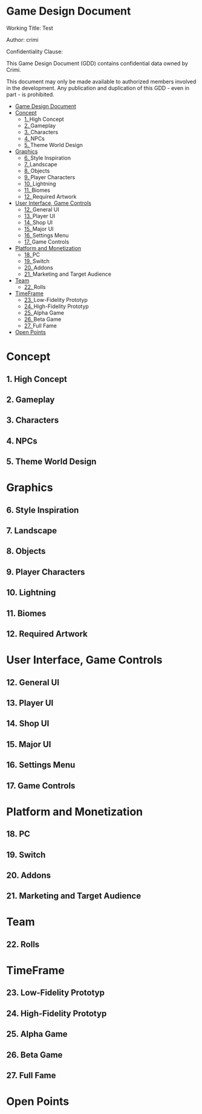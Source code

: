 # <!-- /vscode-markdown-toc -->Game Design Document

Working Title: Test

Author: crimi

Confidentiality Clause:

This Game Design Document (GDD) contains confidential data owned by Crimi.

This document may only be made available to authorized members involved in the development. Any publication and duplication of this GDD - even in part - is prohibited.

- [Game Design Document](#game-design-document)
- [Concept](#concept)
  - [1. <a name='HighConcept'></a>High Concept](#1-a-namehighconceptahigh-concept)
  - [2. <a name='Gameplay'></a>Gameplay](#2-a-namegameplayagameplay)
  - [3. <a name='Characters'></a>Characters](#3-a-namecharactersacharacters)
  - [4. <a name='NPCs'></a>NPCs](#4-a-namenpcsanpcs)
  - [5. <a name='ThemeWorldDesign'></a>Theme World Design](#5-a-namethemeworlddesignatheme-world-design)
- [Graphics](#graphics)
  - [6. <a name='StyleInspiration'></a>Style Inspiration](#6-a-namestyleinspirationastyle-inspiration)
  - [7. <a name='Landscape'></a>Landscape](#7-a-namelandscapealandscape)
  - [8. <a name='Objects'></a>Objects](#8-a-nameobjectsaobjects)
  - [9. <a name='PlayerCharacters'></a>Player Characters](#9-a-nameplayercharactersaplayer-characters)
  - [10. <a name='Lightning'></a>Lightning](#10-a-namelightningalightning)
  - [11. <a name='Biomes'></a>Biomes](#11-a-namebiomesabiomes)
  - [12. <a name='Required Artwork'></a>Required Artwork](#12-a-namerequired-artworkarequired-artwork)
- [User Interface, Game Controls](#user-interface-game-controls)
  - [12. <a name='GeneralUI'></a>General UI](#12-a-namegeneraluiageneral-ui)
  - [13. <a name='PlayerUI'></a>Player UI](#13-a-nameplayeruiaplayer-ui)
  - [14. <a name='ShopUI'></a>Shop UI](#14-a-nameshopuiashop-ui)
  - [15. <a name='MajorUI'></a>Major UI](#15-a-namemajoruiamajor-ui)
  - [16. <a name='SettingsMenu'></a>Settings Menu](#16-a-namesettingsmenuasettings-menu)
  - [17. <a name='GameControls'></a>Game Controls](#17-a-namegamecontrolsagame-controls)
- [Platform and Monetization](#platform-and-monetization)
  - [18. <a name='PC'></a>PC](#18-a-namepcapc)
  - [19. <a name='Switch'></a>Switch](#19-a-nameswitchaswitch)
  - [20. <a name='Addons'></a>Addons](#20-a-nameaddonsaaddons)
  - [21. <a name='MarketingandTargetAudience'></a>Marketing and Target Audience](#21-a-namemarketingandtargetaudienceamarketing-and-target-audience)
- [Team](#team)
  - [22. <a name='Rolls'></a>Rolls](#22-a-namerollsarolls)
- [TimeFrame](#timeframe)
  - [23. <a name='Low-FidelityPrototyp'></a>Low-Fidelity Prototyp](#23-a-namelow-fidelityprototypalow-fidelity-prototyp)
  - [24. <a name='High-FidelityPrototyp'></a>High-Fidelity Prototyp](#24-a-namehigh-fidelityprototypahigh-fidelity-prototyp)
  - [25. <a name='AlphaGame'></a>Alpha Game](#25-a-namealphagameaalpha-game)
  - [26. <a name='BetaGame'></a>Beta Game](#26-a-namebetagameabeta-game)
  - [27. <a name='FullFame'></a>Full Fame](#27-a-namefullfameafull-fame)
- [Open Points](#open-points)

# Concept

## 1. <a name='HighConcept'></a>High Concept

## 2. <a name='Gameplay'></a>Gameplay

## 3. <a name='Characters'></a>Characters

## 4. <a name='NPCs'></a>NPCs

## 5. <a name='ThemeWorldDesign'></a>Theme World Design

# Graphics

## 6. <a name='StyleInspiration'></a>Style Inspiration

## 7. <a name='Landscape'></a>Landscape

## 8. <a name='Objects'></a>Objects

## 9. <a name='PlayerCharacters'></a>Player Characters

## 10. <a name='Lightning'></a>Lightning

## 11. <a name='Biomes'></a>Biomes

## 12. <a name='Required Artwork'></a>Required Artwork

# User Interface, Game Controls

## 12. <a name='GeneralUI'></a>General UI

## 13. <a name='PlayerUI'></a>Player UI

## 14. <a name='ShopUI'></a>Shop UI

## 15. <a name='MajorUI'></a>Major UI

## 16. <a name='SettingsMenu'></a>Settings Menu

## 17. <a name='GameControls'></a>Game Controls

# Platform and Monetization

## 18. <a name='PC'></a>PC

## 19. <a name='Switch'></a>Switch

## 20. <a name='Addons'></a>Addons

## 21. <a name='MarketingandTargetAudience'></a>Marketing and Target Audience

# Team

## 22. <a name='Rolls'></a>Rolls

# TimeFrame

## 23. <a name='Low-FidelityPrototyp'></a>Low-Fidelity Prototyp

## 24. <a name='High-FidelityPrototyp'></a>High-Fidelity Prototyp

## 25. <a name='AlphaGame'></a>Alpha Game

## 26. <a name='BetaGame'></a>Beta Game

## 27. <a name='FullFame'></a>Full Fame

# Open Points
